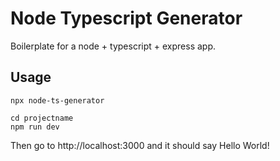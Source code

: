 # Node Typescript Generator

Boilerplate for a node + typescript + express app.

## Usage

```
npx node-ts-generator

cd projectname
npm run dev
```

Then go to http://localhost:3000 and it should say Hello World!
